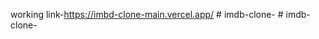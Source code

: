 working link-https://imbd-clone-main.vercel.app/
#   i m d b - c l o n e -  
 #   i m d b - c l o n e -  
 